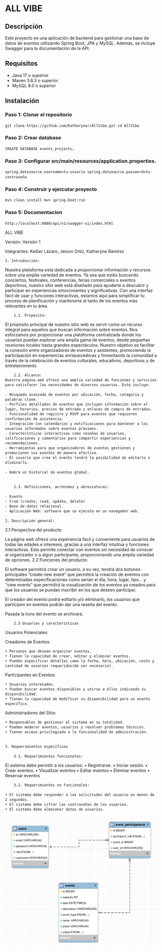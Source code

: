 # ALL VIBE

## Descripción

Este proyecto es una aplicación de backend para gestionar una base de datos de eventos utilizando Spring Boot, JPA y MySQL. Además, se incluye Swagger para la documentación de la API.

## Requisitos

- Java 17 o superior
- Maven 3.6.3 o superior
- MySQL 8.0 o superior

## Instalación

### Paso 1: Clonar el repositorio

`
git clone https://github.com/Katheryner/AllVibe.git
cd AllVibe
`

### Paso 2: Crear database

`
CREATE DATABASE events_projects;
`
### Paso 3: Configurar src/main/resources/application.properties.

`
spring.datasource.username=tu-usuario
spring.datasource.password=tu-contraseña
`

### Paso 4: Construir y ejercutar proyecto

`
mvn clean install
mvn spring-boot:run
`
### Paso 5: Documentacion

`
http://localhost:8080/api/v1/swagger-ui/index.html
`

ALL VIBE

Versión: Versión 1

Integrantes: Keiber Lázaro, Jeison Ortiz, Katheryne Ramírez


    1. Introducción: 

Nuestra plataforma está dedicada a proporcionar información y recursos sobre una amplia variedad de eventos. Ya sea que estés buscando conciertos, festivales, conferencias, ferias comerciales o eventos deportivos, nuestro sitio web está diseñado para ayudarte a descubrir y participar en experiencias emocionantes y significativas. Con una interfaz fácil de usar y funciones interactivas, estamos aquí para simplificar tu proceso de planificación y mantenerte al tanto de los eventos más relevantes en tu área.

        1.1. Propósito: 
El propósito principal de nuestro sitio web es servir como un recurso integral para aquellos que buscan información sobre eventos. Nos esforzamos por proporcionar una plataforma centralizada donde los usuarios puedan explorar una amplia gama de eventos, desde pequeñas reuniones locales hasta grandes espectáculos. Nuestro objetivo es facilitar la conexión entre organizadores de eventos y asistentes, promoviendo la participación en experiencias enriquecedoras y fomentando la comunidad a través de la celebración de eventos culturales, educativos, deportivos y de entretenimiento.

        1.2. Alcance: 
	Nuestra página web ofrece una amplia variedad de funciones y servicios para satisfacer las necesidades de diversos usuarios. Esto incluye:

	- Búsqueda avanzada de eventos por ubicación, fecha, categoría y palabras clave.
	- Perfiles detallados de eventos que incluyen información sobre el lugar, horarios, precios de entrada y enlaces de compra de entradas.
	- Funcionalidad de registro y RSVP para eventos que requieren confirmación de asistencia.
	- Integración con calendarios y notificaciones para mantener a los usuarios informados sobre eventos próximos.
	- Características interactivas como reseñas de usuarios, calificaciones y comentarios para compartir experiencias y recomendaciones.
	- Herramientas para que organizadores de eventos gestionen y promocionen sus eventos de manera efectiva.
	- El usuario que cree el evento tendrá la posibilidad de editarlo o eliminarlo.

	- Habrá un historial de eventos global.
	

        1.3. Definiciones, acrónimos y abreviaturas: 

	- Evento
	- Crud (create, read, update, delete)
	- Base de datos relacional.
	- Aplicación Web: software que se ejecuta en un navegador web.

    2. Descripción general:
2.1 Perspectiva del producto

La página web ofrece una experiencia fácil y conveniente para usuarios de todas las edades e intereses, gracias a una interfaz intuitiva y funciones interactivas. Esto permite conectar con eventos sin necesidad de conocer al organizador o a algún participante, proporcionando una amplia variedad de opciones.
2.2 Funciones del producto:

El software permitirá crear un usuario, a su vez, tendrá dos botones principales “create new event” que permitirá la creación de eventos con determinadas especificaciones como serían el día, hora, lugar, tipo… y “view events” que permitirá la visualización de los eventos ya creados para que los usuarios se puedan inscribir en los que deseen participar.

El creador del evento podrá editarlo y/o eliminarlo, los usuarios que participen en eventos podrán dar una reseña del evento.

Pasada la hora del evento se archivará.

        2.3 Usuarios y características

Usuarios Potenciales:

Creadores de Eventos:

    • Personas que desean organizar eventos.
    • Tienen la capacidad de crear, editar y eliminar eventos.
    • Pueden especificar detalles como la fecha, hora, ubicación, costo y cantidad de usuarios requeridos(de ser necesario).

Participantes en Eventos:

    • Usuarios interesados.
    • Pueden buscar eventos disponibles y unirse a ellos indicando su disponibilidad.
    • Tienen la capacidad de modificar su disponibilidad para un evento específico.



Administradores del Sitio:

    • Responsables de gestionar el sistema en su totalidad.
    • Pueden moderar eventos, usuarios y resolver problemas técnicos.
    • Tienen acceso privilegiado a la funcionalidad de administración.


    3. Requerimientos específicos

        3.1. Requerimientos funcionales:

El sistema debe permitir a los usuarios: 
    • Registrarse.
    • Iniciar sesión.
    • Crear eventos.
    • Visualizar eventos
    • Editar eventos
    • Eliminar eventos
    • Reservar eventos

        3.2. Requerimientos no funcionales:

    • El sistema debe responder a las solicitudes del usuario en menos de 2 segundos. 
    • El sistema debe cifrar las contraseñas de los usuarios.
    • El sistema debe almacenar datos de usuarios.

<p align="center">
    <img src="/image.png">
</p>